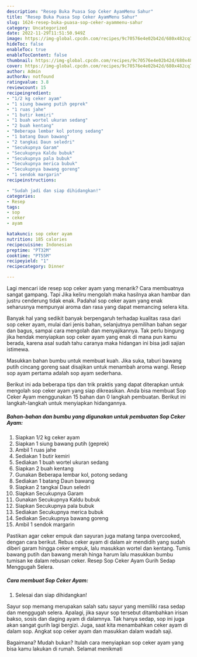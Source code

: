```yaml
---
description: "Resep Buka Puasa Sop Ceker AyamMenu Sahur"
title: "Resep Buka Puasa Sop Ceker AyamMenu Sahur"
slug: 1624-resep-buka-puasa-sop-ceker-ayammenu-sahur
category: Uncategorized
date: 2022-11-29T11:51:50.949Z
image: https://img-global.cpcdn.com/recipes/9c70576e4e02b42d/680x482cq70/sop-ceker-ayam-foto-resep-utama.jpg
hideToc: false
enableToc: true
enableTocContent: false
thumbnail: https://img-global.cpcdn.com/recipes/9c70576e4e02b42d/680x482cq70/sop-ceker-ayam-foto-resep-utama.jpg
cover: https://img-global.cpcdn.com/recipes/9c70576e4e02b42d/680x482cq70/sop-ceker-ayam-foto-resep-utama.jpg
author: Admin
authorAv: notfound
ratingvalue: 3.8
reviewcount: 15
recipeingredient:
- "1/2 kg ceker ayam"
- "1 siung bawang putih geprek"
- "1 ruas jahe"
- "1 butir kemiri"
- "1 buah wortel ukuran sedang"
- "2 buah kentang"
- "Beberapa lembar kol potong sedang"
- "1 batang Daun bawang"
- "2 tangkai Daun seledri"
- "Secukupnya Garam"
- "Secukupnya Kaldu bubuk"
- "Secukupnya pala bubuk"
- "Secukupnya merica bubuk"
- "Secukupnya bawang goreng"
- "1 sendok margarin"
recipeinstructions:

- "Sudah jadi dan siap dihidangkan!"
categories:
- Resep
tags:
- sop
- ceker
- ayam

katakunci: sop ceker ayam 
nutrition: 185 calories
recipecuisine: Indonesian
preptime: "PT32M"
cooktime: "PT55M"
recipeyield: "1"
recipecategory: Dinner

---
```



Lagi mencari ide resep sop ceker ayam yang menarik? Cara membuatnya sangat gampang. Tapi Jika keliru mengolah maka hasilnya akan hambar dan justru cenderung tidak enak. Padahal sop ceker ayam yang enak seharusnya mempunyai aroma dan rasa yang dapat memancing selera kita.


Banyak hal yang sedikit banyak berpengaruh terhadap kualitas rasa dari sop ceker ayam, mulai dari jenis bahan, selanjutnya pemilihan bahan segar dan bagus, sampai cara mengolah dan menyajikannya. Tak perlu bingung jika hendak menyiapkan sop ceker ayam yang enak di mana pun kamu berada, karena asal sudah tahu caranya maka hidangan ini bisa jadi sajian istimewa.

Masukkan bahan bumbu untuk membuat kuah. Jika suka, taburi bawang putih cincang goreng saat disajikan untuk menambah aroma wangi. Resep sop ayam pertama adalah sop ayam sederhana.


Berikut ini ada beberapa tips dan trik praktis yang dapat diterapkan untuk mengolah sop ceker ayam yang siap dikreasikan. Anda bisa membuat Sop Ceker Ayam menggunakan 15 bahan dan 0 langkah pembuatan. Berikut ini langkah-langkah untuk menyiapkan hidangannya.

<!--inarticleads1-->

##### Bahan-bahan dan bumbu yang digunakan untuk pembuatan Sop Ceker Ayam:

1. Siapkan 1/2 kg ceker ayam
1. Siapkan 1 siung bawang putih (geprek)
1. Ambil 1 ruas jahe
1. Sediakan 1 butir kemiri
1. Sediakan 1 buah wortel ukuran sedang
1. Siapkan 2 buah kentang
1. Gunakan Beberapa lembar kol, potong sedang
1. Sediakan 1 batang Daun bawang
1. Siapkan 2 tangkai Daun seledri
1. Siapkan Secukupnya Garam
1. Gunakan Secukupnya Kaldu bubuk
1. Siapkan Secukupnya pala bubuk
1. Sediakan Secukupnya merica bubuk
1. Sediakan Secukupnya bawang goreng
1. Ambil 1 sendok margarin


Pastikan agar ceker empuk dan sayuran juga matang tanpa overcooked, dengan cara berikut. Rebus ceker ayam di dalam air mendidih yang sudah diberi garam hingga ceker empuk, lalu masukkan wortel dan kentang. Tumis bawang putih dan bawang merah hinga harum lalu masukkan bumbu tumisan ke dalam rebusan ceker. Resep Sop Ceker Ayam Gurih Sedap Menggugah Selera. 

<!--inarticleads2-->

##### Cara membuat Sop Ceker Ayam:


1. Selesai dan siap dihidangkan!

Sayur sop memang merupakan salah satu sayur yang memiliki rasa sedap dan menggugah selera. Apalagi, jika sayur sop tersebut ditambahkan irisan bakso, sosis dan daging ayam di dalamnya. Tak hanya sedap, sop ini juga akan sangat gurih lagi bergizi. Juga, saat kita menambahkan ceker ayam di dalam sop. Angkat sop ceker ayam dan masukkan dalam wadah saji. 

Bagaimana? Mudah bukan? Itulah cara menyiapkan sop ceker ayam yang bisa kamu lakukan di rumah. Selamat menikmati
